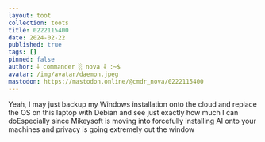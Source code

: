 ```yaml
---
layout: toot
collection: toots
title: 0222115400
date: 2024-02-22
published: true
tags: []
pinned: false
author: ⸸ commander ░ nova ⸸ :~$
avatar: /img/avatar/daemon.jpeg
mastodon: https://mastodon.online/@cmdr_nova/0222115400
---
```


Yeah, I may just backup my Windows installation onto the cloud and replace the OS on this laptop with Debian and see just exactly how much I can doEspecially since Mikeysoft is moving into forcefully installing AI onto your machines and privacy is going extremely out the window
